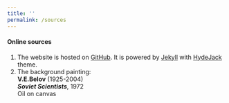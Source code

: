 ```yaml
---
title: ''
permalink: /sources
---
```


#### Online sources

1. The website is hosted on [GitHub](https://github.com/). It is powered by [Jekyll](https://jekyllrb.com) with [HydeJack](https://hydejack.com/) theme.
2. The background painting:  
        **V.E.Belov** (1925-2004)  
        ***Soviet Scientists***, 1972  
        Oil on canvas
